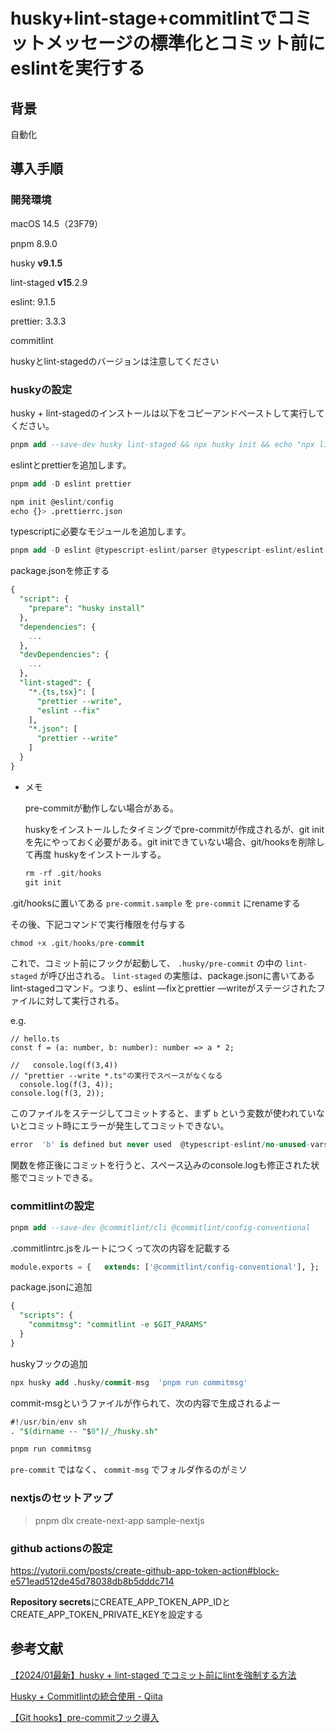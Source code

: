 # husky+lint-stage+commitlintでコミットメッセージの標準化とコミット前にeslintを実行する

## 背景

自動化

## 導入手順

### 開発環境

macOS 14.5（23F79）

pnpm 8.9.0

husky **v9.1.5**

lint-staged **v15**.2.9

eslint: 9.1.5

prettier: 3.3.3

commitlint

huskyとlint-stagedのバージョンは注意してください

### huskyの設定

husky + lint-stagedのインストールは以下をコピーアンドペーストして実行してください。

```sql
pnpm add --save-dev husky lint-staged && npx husky init && echo "npx lint-staged" > .husky/pre-commit
```

eslintとprettierを追加します。

```sql
pnpm add -D eslint prettier
```

```sql
npm init @eslint/config
echo {}> .prettierrc.json
```

typescriptに必要なモジュールを追加します。

```sql
pnpm add -D eslint @typescript-eslint/parser @typescript-eslint/eslint-plugin eslint-config-prettier
```

package.jsonを修正する

```sql
{
  "script": {
    "prepare": "husky install"
  },
  "dependencies": {
    ...
  },
  "devDependencies": {
    ...
  },
  "lint-staged": {
    "*.{ts,tsx}": [
      "prettier --write",
      "eslint --fix"
    ],
    "*.json": [
      "prettier --write"
    ]
  }
}
```

- メモ
    
    pre-commitが動作しない場合がある。
    
    huskyをインストールしたタイミングでpre-commitが作成されるが、git initを先にやっておく必要がある。git initできていない場合、git/hooksを削除して再度 huskyをインストールする。
    
    ```sql
    rm -rf .git/hooks
    git init
    ```
    

.git/hooksに置いてある `pre-commit.sample` を `pre-commit` にrenameする

その後、下記コマンドで実行権限を付与する

```sql
chmod +x .git/hooks/pre-commit
```

これで、コミット前にフックが起動して、 `.husky/pre-commit` の中の `lint-staged` が呼び出される。 `lint-staged` の実態は、package.jsonに書いてあるlint-stagedコマンド。つまり、eslint —fixとprettier —writeがステージされたファイルに対して実行される。

e.g. 

```tsx
// hello.ts
const f = (a: number, b: number): number => a * 2;

//   console.log(f(3,4))
// "prettier --write *.ts"の実行でスペースがなくなる
  console.log(f(3, 4));
console.log(f(3, 2));

```

このファイルをステージしてコミットすると、まず `b` という変数が使われていないとコミット時にエラーが発生してコミットできない。

```sql
error  'b' is defined but never used  @typescript-eslint/no-unused-vars
```

関数を修正後にコミットを行うと、スペース込みのconsole.logも修正された状態でコミットできる。

### commitlintの設定

```sql
pnpm add --save-dev @commitlint/cli @commitlint/config-conventional
```

.commitlintrc.jsをルートにつくって次の内容を記載する

```sql
module.exports = {   extends: ['@commitlint/config-conventional'], };

```

package.jsonに追加

```sql
{
  "scripts": {
    "commitmsg": "commitlint -e $GIT_PARAMS"
  }
}
```

huskyフックの追加

```sql
npx husky add .husky/commit-msg  'pnpm run commitmsg'
```

commit-msgというファイルが作られて、次の内容で生成されるよー

```sql
#!/usr/bin/env sh
. "$(dirname -- "$0")/_/husky.sh"

pnpm run commitmsg
```

`pre-commit` ではなく、 `commit-msg` でフォルダ作るのがミソ

### nextjsのセットアップ

> pnpm dlx create-next-app sample-nextjs
### github actionsの設定

https://yutorii.com/posts/create-github-app-token-action#block-e571ead512de45d78038db8b5dddc714

**Repository secrets**にCREATE_APP_TOKEN_APP_IDとCREATE_APP_TOKEN_PRIVATE_KEYを設定する


## 参考文献

[【2024/01最新】husky + lint-staged でコミット前にlintを強制する方法](https://zenn.dev/risu729/articles/latest-husky-lint-staged)

[Husky + Commitlintの統合使用 - Qiita](https://qiita.com/bsyo/items/451319d497194bd83971)

[【Git hooks】pre-commitフック導入](https://zenn.dev/sun_asterisk/articles/97d2b4be675c06)